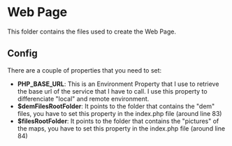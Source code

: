 # Web Page

This folder contains the files used to create the Web Page.

## Config

There are a couple of properties that you need to set:

- **PHP_BASE_URL**: This is an Environment Property that I use to retrieve the base url of the service that I have to call. I use this property to differenciate "local" and remote environment.
- **$demFilesRootFolder**: It points to the folder that contains the "dem" files, you have to set this property in the index.php file (around line 83)
- **$filesRootFolder**: It points to the folder that contains the "pictures" of the maps, you have to set this property in the index.php file (around line 84)
